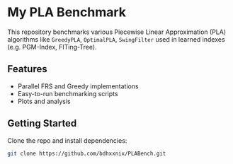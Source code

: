 # My PLA Benchmark

This repository benchmarks various Piecewise Linear Approximation (PLA) algorithms like `GreedyPLA`, `OptimalPLA`, `SwingFilter` used in learned indexes (e.g. PGM-Index, FITing-Tree).

## Features
- Parallel FRS and Greedy implementations
- Easy-to-run benchmarking scripts
- Plots and analysis

## Getting Started
Clone the repo and install dependencies:
```bash
git clone https://github.com/bdhxxnix/PLABench.git

